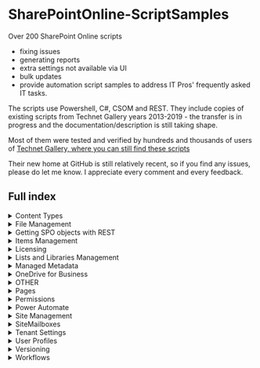 # SharePointOnline-ScriptSamples

Over 200 SharePoint Online scripts 
* fixing issues
* generating reports 
* extra settings not available via UI
* bulk updates
* provide automation script samples to address IT Pros' frequently asked IT tasks.

The scripts use Powershell, C#, CSOM and REST. They include copies of existing scripts from Technet Gallery years 2013-2019 - the transfer is in progress and the documentation/description is still taking shape.

Most of them were tested and verified by hundreds and thousands of users of [Technet Gallery, where you can still find these scripts](https://gallery.technet.microsoft.com/office/site/search?f%5B0%5D.Type=User&f%5B0%5D.Value=Arleta%20Wanat) 

Their new home at GitHub is still relatively recent, so if you find any issues, please do let me know. I appreciate every comment and every feedback.
 

## Full index

<details>
<summary>Content Types </summary>
 
 <br/>
 
 
* Content Type Management Setting
  * Allow content type management for all lists in a site
  * Allow content type management for all lists in site collection
  * Set content type management setting for a single list
* Create
  * Add Content Type to Lists with Workflows
  * Add Content Type to Task Lists
  * Add existing content type directly to SPO list
  * Create a content type
  * Create and add content type to a content type hub
  * Create content type and add directly to SPO list
  * Create content type and add it to all lists in one site
* Display Forms
  * Find Custom Display Forms Deployed
  * Modify the Display Form Template Name
  * Unable to view items- modify the DisplayFormUrl back to default
* Get
  * All Content Types from a Content Type Hub and their DisplayFormTemplate
  * Compare Web.AvailableContentTypes vs Web.ContentTypes
  * Find content types added to your lists (recursive)
  * Find content types added to your lists
  * Get All Detailed Properties of All Content Types
  * Get All Hidden Content Types added to the site
  * Get All Properties of All Content Types in All Lists (Detailed) across one site
  * Get Content Types Derived From One Parent 2
  * Get Content Types Derived From One Parent
  * Get Content Types with a particular column	
  * Get Names of All Content Types
  * Get Names of all Available Content Types
  * Get Names of all content types added to your lists
  * Get Single Content Type - Array Method
  * Get all columns associated to a SINGLE content type in a list
  * Get all properties of all content types in a site
  * Get content types belonging to a group
  * Get content types which cannot be modified	
  * Get properties of a single content type by its ID
  * Lists where a given content type is added
  * Verify the content types used in your lists against the default ones
* Set
  * Add column (fieldlink) to a content type
  * Assign your Content Types back to their default Groups
  * Modify the description of a list content type
  * Modify the description of a site content type
  * Reset default content types
  * Unseal sealed content types in site
* Modules
  * SharePoint Online module for managing content types
* Remove
  * Remove a content type from all lists in a site
  * Remove content type from SharePoint site
* Set
  * Add column (fieldlink) to a content type
  * Assign your Content Types back to their default Groups
  * Modify the description of a list content type
  * Modify the description of a site content type
  * Reset default content types
  * Unseal sealed content types in site
 
 <br/>
 
 </details>
 
 
 <details>
<summary>File Management </summary>
 
 <br/>

  * Add thousands of documents to your SPO library
  * Audit folder structure
    * Audit folder structure to XML
    * Audit Sharepoint folder structure to XML
    * Audit SharePoint Online folder structure to XML
    * Get the structure of your SharePoint library (folders and files) to XML
  * Create sample folder and file structure for testing
  * Get SPO Files from a folder
  * Get SPO Folder and File
  * Module for checking in and checking out the files
  * Module for easy file management
  * Powershell cmdlet for getting the number of files in a folder
  * Records Management
    * Declare files as records
    * Undeclare files as records
  * Restore previous versions in selected files the entire library
  
 
 </details>
 
  
  
 <details>
<summary>Getting SPO objects with REST </summary>
 
 <br/>
 
 
  * Module for getting SharePoint objects with Powershell (limited)
  * Module for getting SharePoint Online objects with Powershell
  * Script to get SharePoint objects with REST
  * Unrestricted Module
  
  <br/>
 
 </details>
 
 
 
 
 <details>
<summary>Items Management</summary>
 
 <br/> 
 
  * Attachments
    * Add size of SharePoint item attachments to list view
    * Copy all SharePoint Online list item attachments
    * Copy list attachments to a separate library
    * Delete all your list attachments (data loss involved)
    * Disable or enable attachments to list items
    * Enable or disable attachments to items of a chosen list
    * Get size of attachments per SharePoint Online list item
    * Get the size of all attachments in a list
    * List all attachments from SharePoint Online list to CSV file
    * List all SharePoint Online list items with attachments
  * Bulk update all items in a list
  * Create new list item using Powershell
  * Get
    * Get the number of items in a list
    * GetSpoListItems and GetSPOListFields
    * List 10 latest items a user has modified
    * List 10 latest items a user has modified in SharePoint Server list
    * List 5 latest items a user has created in list
  * Module for item management
  * Remove permissions from SharePoint Online items

  <br/>
 
 </details>
 


 <details>
<summary>Licensing </summary>
 <br/> 
 
  * Check User Licenses using plan type
  * Check user licenses using Service Name
  * Export all assigned licenses and services provisioning statuses
  * Get user licenses and services provisioning statuses
  * Remove SharePoint Online licenses for all users

  <br/>
 </details>


 <details>
<summary>Lists and Libraries Management </summary>
 
 <br/> 

  * Allow list to be deleted
  * Allow or disallow list items to appear in search
  * Allow or disallow users to create folders
  * Break inheritance for all SPO lists in a site
  * Change search setting for all lists in a site
  * Checkout
    * Powershell
      * Find all checked out files in SharePoint library and check them in
      * Find all checked out files in SharePoint Online library and check them in
      * Find all files in library checked out by a specific user and check them in
      * Force checkout on a list
      * Force document checkout on the whole tenant
      * Force your users to checkout documents using Powershell
      * Get the number of checked out files per list
      * How many checked out files per user in a library
    * SPServer
      * Find all checked out files in SharePoint library and check them in
  * Column Management
    * Add a geolocation column
    * Add a library column with file extension
    * Add a library column with file name and extension
    * Create a new choice column
    * Create a new column in list
    * Create new column with properties
    * Get all columns associated to a SINGLE content type in a list
    * Module for list column management
    * Remove list column
  * Create SPO list with a Powershell cmdlet
  * Delete unique permissions for all lists in a site collection
  * Delete unique permissions in all items in a large list (5000+ items)
  * FolderStructure
    * Copy folder structure across SharePoint Online sites
    * Copy folder structure across SharePoint Online tenants
    * Copy folder structure from one library to another
    * Copy folder structure from one library to another (SharePoint Online) 2
  * Get all event receivers on your lists in a site
  * Get all lists not used since
  * Get large SharePoint Online lists
  * Get large SharePoint Online lists v2
  * Get the number of files and folders in library
  * Get-SPOListTemplates to retrieve list templates on a SharePoint Online site
  * GetSPOList Module to view and filter SPO list properties
  * GetSPOListCount cmdlet
  * Modern or Classic
    * Set all lists to New or Classic Experience
    * Set single list to New or Classic Experience
    * Verify which lists have the new UI
    * Verify which lists have the new UI using Powershell and REST
  * MultipleListsC#
  * Powershell Module for Managing SPO Lists
  * Set the direction of the reading order
    * For a single list
    * For All Lists
  * Set the major version limit for all the lists and libraries (data loss involved)
  * Versioning
    * Create a report on all file versions in the library
    * Create a report on file versions in library or folder
    * Delete all previous file versions in a library
    * Enable minor and major versions for all lists in one site
    * Enable minor versions using Powershell and CSOM
    * Enable versioning for all lists in one site
    * Enable versioning for one list
    * Get versioning settings for all lists
  * Views
    * Get all list view properties using view GUID
    * Get all list view properties using view name
    * Get all views from a single list and their properties
    * Remove view from SharePoint Online list

  <br/>
 </details>


 <details>
<summary>Managed Metadata </summary>
 <br/> 
 
  * Create a new SharePoint Online taxonomy term
  * Pull all groups, termsets, terms from your default SharePoint Online termstore
  * Taxonomy cmdlets module to manage your term store in SharePoint Online

  <br/>
 </details>


 <details>
<summary>OneDrive for Business </summary>
 <br/> 

  * Add BCC to all sharing invitations in OneDrive for Business
  * Create a report on all file versions in OneDrive for Business
  * Create OneDrive for Business usage report for all users
  * Enable versioning for all lists in OneDrive sites
  * Enable versioning for all lists in selected OneDrive sites
  * Globally set OneDrive for Business Access Requests and Members Can Share
  * Hide OneDrive for Business Sync button using PS and CSOM
  * Notify OneDrive for Business owner if anonymous link to their content is created
  * Notify OneDrive for Business owner if their content is reshared
  * Set the version limit for OneDrive for Business lists (data loss involved)
  * Set the version limit for OneDrive for Business lists (data loss involved) for all users
  * Update locale id for all personal sites

  <br/>
 </details>


 <details>
<summary>OTHER </summary>
 <br/> 

  * C# Create a contact list with internal user data
  * Change the default language for all the SharePoint Online users
  * CreativeDestruction
  * Get all event receivers on your lists in a site
  * Remove a single event receiver
  * Unified Groups Storage Report
  * Uninstall unwanted app from your site using Powershell

  <br/>
 </details>

 
 
  <details>
<summary>Pages </summary>
 <br/> 
 
  * ClassicWebparts
    * Delete all web parts from a single page
    * Delete single web part
    * Get all web parts and their details from a single page
    * Report on all web parts in all site pages
  * Remove comments on modern pages in entire SharePoint site
  
  <br/>
 </details>
 
 
 
  <details>
<summary>Permissions </summary>
 <br/>  
  
  * C#
    * Break Inheritance for all items in site
    * Delete all unique permissions in site
    * Get Items with Unique Permissions in site collection
    * Get Lists with Unique Permissions
  * Powershell
    * Break role inheritance for a single list
    * Delete unique permissions in all items in a large list (5000+ items)
    * Get items with unique permissions SharePoint Server
    * Get items, folders, lists with unique permissions (SharePoint Server 2013-2016)
    * Remove permission groups from personal files
    * Report on what permission group the user belongs to
  
  <br/>
 </details>

  
  
  <details>
<summary>Power Automate </summary>
 <br/>   
  
* Disable Flows in all lists on SharePoint site
* Enable Microsoft Flow in all lists on SharePoint modern site
* Get FlowsPolicy using REST API

  <br/>
 </details>



  <details>
<summary>Site Management </summary>
 <br/> 

  * Access Requests
    * Get SharePoint Online Access Requests Settings with REST API
    * Get SharePoint Online Access Requests with REST API
    * Get SharePoint Server 2013-2016 Access Requests with REST API
    * Set RequestAccessEmail for all subsites in one site collection
  * Add Supported Language for multiple site collections
  * Add-SPOWeb & Remove-SPOWeb
  * ChangeLog
    * Create a report on all changes for all your site collections
    * Create a report on all changes for one site collection
  * Enable page editing when master page editing has been disabled for this site
  * Export site collection properties using Powershell and CSOM
  * Features
    * Activate or deactivate a feature for a site and its subsites
    * Activate or deactivate a site collection feature
    * Activate or deactivate a SPO feature for a single site
    * Activate or deactivate a SPO feature for direct subsites in site collection
    * Add or Remove Site Features from all Personal Sites
    * Get all features from a site
    * Get all features from a site collection
  * Get all quick launch nodes
  * Get all site collections and their subsites
  * Get all time zones from a site
  * Get SharePoint Online Site Properties
  * Get site groups from root and subsites
  * Get unused SharePoint Online webs
  * Get-SPOWeb to retrieve subsites and their properties
  * Modify Web Inherited Permissions
  * Powershell cmdlet Set-SpoWeb to manage site properties
  * Recycle Bin
    * Detailed report on all recycle bin items across all site collections
    * Move items from first to second stage recycle bin
    * Remove all items from second stage recycle bin (involves data loss)
    * Remove permanently all items from recycle bins (data loss involved)
    * Report on all deleted items across all site collections
    * Report on deleted files within one site
    * Restore All Files from a Given Site
    * Restore all files, items, lists deleted by a single employee
    * Restore all reycle bin items across all site collections
    * Restore deleted items from a single subsite
    * Restore one file from a Given Site
    * Retrieve all reycle bin items across all site collections
    * Retrieve all reycle bin items across all sites incl group sites
  * SPServer
  * Restore all files items lists deleted by a single employee
  * Remove SPO subsite
  * Set theme of your SharePoint Online site
  * Site designs
  * Verify where a site design is applied
  * Update locale id for all personal sites
  * Update the time zones in all personal sites
  
   <br/>
 </details>
  
  
  
  <details>
<summary>SiteMailboxes </summary>
 <br/>   
   <br/>
 </details>
 
 
 
  <details>
<summary>Tenant Settings </summary>
  
 
 
  * Add BCC to all sharing invitations in OneDrive for Business
  * Allow external sharing only with specific domains
  * Block download of all files for guests in SharePoint with Powershell and CSOM
  * Force external users to accept sharing invitations with the same account
  * Get SharePoint Online tenant properties using Powershell and CSOM
  * Globally set OneDrive for Business Access Requests and Members Can Share
  * Hide OneDrive for Business Sync button using PS and CSOM
  * Modify external sharing setting
  * Notify OneDrive for Business owner if anonymous link to their content is created
  * Notify OneDrive for Business owner if their content is reshared
  * Prevent external users from resharing
  * Report on SharePoint Online tenant properties
  * Set Anonymous access for SPO tenant using PS and CSOM
  * Set anonymous link access level for SPO tenant
  * Set default link type for SharePoint Online tenant sharing settings
  * Set expiration for anonymous links in SPO

   <br/>
 </details>


  <details>
<summary>User Profiles </summary>
 <br/>  
 
  * Export all user profiles using Powershell
  * Get all user profile properties using Powershell and REST
  * Get MUI Languages for multiple users using REST
  * Get user work email using Powershell and REST
  * Retrieve all user profiles and their properties using C# and CSOM
  
   <br/>
 </details>



<details>
<summary>Versioning </summary>
 <br/>
 
* Create a report on all file versions in OneDrive for Business
* Enable minor versions for all lists
* Enable versioning for all lists in OneDrive sites
* Enable versioning for all SharePoint Online lists
* Get versioning settings for all lists
* Restore previous versions in selected files the entire library
* Restore previous versions in the entire library
* Set the major version limit for all the lists and libraries (data loss involved)
   <br/>
 </details>
 


<details>
<summary>Workflows </summary>
 <br/>
 
* Get workflow report for a site collection
* Get workflow report for all site collections
* Get workflow report for one site

   <br/>
 </details>
 <br/> 

